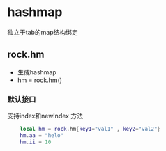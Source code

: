 # hashmap
独立于tab的map结构绑定

## rock.hm
- 生成hashmap
- hm = rock.hm()
### 默认接口
支持index和newIndex 方法
```lua
    local hm = rock.hm{key1="val1" , key2="val2"}
    hm.aa = "helo"
    hm.ii = 10
```